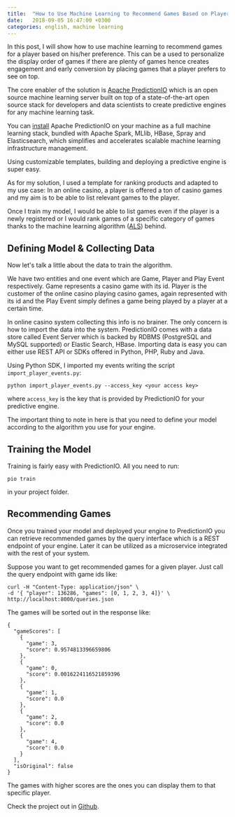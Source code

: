 ```yaml
---
title:  "How to Use Machine Learning to Recommend Games Based on Player Preference"
date:   2018-09-05 16:47:00 +0300
categories: english, machine learning
---
```


In this post, I will show how to use machine learning to recommend games for a player based on his/her preference. This can be a used to personalize the display order of games if there are plenty of games hence creates engagement and early conversion by placing games that a player prefers to see on top.

The core enabler of the solution is [Apache PredictionIO](http://predictionio.apache.org) which is an open source machine learning server built on top of a state-of-the-art open source stack for developers and data scientists to create predictive engines for any machine learning task.

You can [install](https://predictionio.apache.org/install/) Apache PredictionIO on your machine as a full machine learning stack, bundled with Apache Spark, MLlib, HBase, Spray and Elasticsearch, which simplifies and accelerates scalable machine learning infrastructure management.

Using customizable templates, building and deploying a predictive engine is super easy.

As for my solution, I used a template for ranking 
products and adapted to my use case: In an online casino, a player is offered a ton of casino games and my aim is to be able to list relevant games to the player.

Once I train my model, I would be able to list games even if the player is a newly registered or I would rank games of a specific category of games thanks to the machine learning algorithm ([ALS](https://spark.apache.org/docs/2.0.0/api/java/org/apache/spark/mllib/recommendation/ALS.html)) behind.

## Defining Model & Collecting Data
Now let's talk a little about the data to train the algorithm.

We have two entities and one event which are Game, Player and Play Event respectively. Game represents a casino game with its id. Player is the customer of the online casino playing casino games, again represented with its id and the Play Event simply defines a game being played by a player at a certain time.

In online casino system collecting this info is no brainer. The only concern is how to import the data into the system. PredictionIO comes with a data store called Event Server which is backed by RDBMS (PostgreSQL and MySQL supported) or Elastic Search, HBase. Importing data is easy you can either use REST API or SDKs offered in Python, PHP, Ruby and Java.

Using Python SDK, I imported my events writing the script `import_player_events.py`:

```
python import_player_events.py --access_key <your access key>
```

where `access_key` is the key that is provided by PredictionIO for your predictive engine.

The important thing to note in here is that you need to define your model according to the algorithm you use for your engine.

## Training the Model

Training is fairly easy with PredictionIO. All you need to run:

```
pio train
```

in your project folder.

## Recommending Games

Once you trained your model and deployed your engine to PredictionIO you can retrieve recommended games by the query interface which is a REST endpoint of your engine. Later it can be utilized as a microservice integrated with the rest of your system.

Suppose you want to get recommended games for a given player. Just call the query endpoint with game ids like:

```
curl -H "Content-Type: application/json" \
-d '{ "player": 136286, "games": [0, 1, 2, 3, 4]}' \
http://localhost:8000/queries.json
```

The games will be sorted out in the response like:

```
{
  "gameScores": [
    {
      "game": 3,
      "score": 0.9574813396659806
    },
    {
      "game": 0,
      "score": 0.0016224116521859396
    },
    {
      "game": 1,
      "score": 0.0
    },
    {
      "game": 2,
      "score": 0.0
    },
    {
      "game": 4,
      "score": 0.0
    }
  ],
  "isOriginal": false
}
```
The games with higher scores are the ones you can display them to that specific player.

Check the project out in [Github](https://github.com/yboyacigil/game-recommendation-engine).

